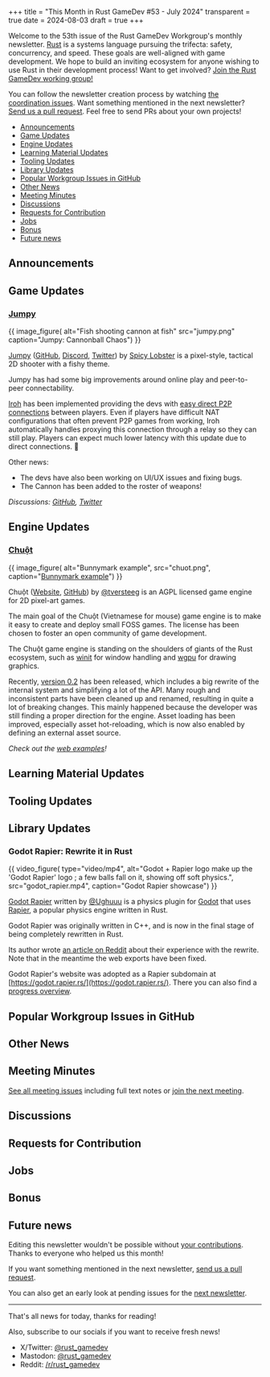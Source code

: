 +++
title = "This Month in Rust GameDev #53 - July 2024"
transparent = true
date = 2024-08-03
draft = true
+++

<!-- no toc -->

<!-- Check the post with markdownlint-->

Welcome to the 53th issue of the Rust GameDev Workgroup's
monthly newsletter.
[Rust] is a systems language pursuing the trifecta:
safety, concurrency, and speed.
These goals are well-aligned with game development.
We hope to build an inviting ecosystem for anyone wishing
to use Rust in their development process!
Want to get involved? [Join the Rust GameDev working group!][join]

You can follow the newsletter creation process
by watching [the coordination issues][coordination].
Want something mentioned in the next newsletter?
[Send us a pull request][pr].
Feel free to send PRs about your own projects!

[Rust]: https://rust-lang.org
[join]: https://github.com/rust-gamedev/wg#join-the-fun
[pr]: https://github.com/rust-gamedev/rust-gamedev.github.io
[coordination]: https://github.com/rust-gamedev/rust-gamedev.github.io/issues?q=label%3Acoordination

- [Announcements](#announcements)
- [Game Updates](#game-updates)
- [Engine Updates](#engine-updates)
- [Learning Material Updates](#learning-material-updates)
- [Tooling Updates](#tooling-updates)
- [Library Updates](#library-updates)
- [Popular Workgroup Issues in GitHub](#popular-workgroup-issues-in-github)
- [Other News](#other-news)
- [Meeting Minutes](#meeting-minutes)
- [Discussions](#discussions)
- [Requests for Contribution](#requests-for-contribution)
- [Jobs](#jobs)
- [Bonus](#bonus)
- [Future news](#future-news)

<!--
Ideal section structure is:

```
### [Title]

{{ image_figure(
    alt="image/GIF description",
    src="image link",
    caption="image caption") }}

OR

{{ video_figure(
    type="video/mp4", 
    src="my-video.mp4", 
    caption="optional video caption") }}

A paragraph or two with a summary and [useful links].

_Discussions:
[/r/rust](https://reddit.com/r/rust/todo),
[twitter](https://twitter.com/todo/status/123456)_

[Title]: https://first.link
[useful links]: https://other.link
```

If needed, a section can be split into subsections with a "------" delimiter.
-->

## Announcements

## Game Updates

### [Jumpy]

{{ image_figure(
    alt="Fish shooting cannon at fish"
    src="jumpy.png"
    caption="Jumpy: Cannonball Chaos") }}

[Jumpy] ([GitHub][Jumpy], [Discord][jumpy_discord], [Twitter][jumpy_twitter]) by
[Spicy Lobster][spicy_lobster] is a pixel-style, tactical 2D shooter with a fishy
theme.

Jumpy has had some big improvements around online play and peer-to-peer connectability.

[Iroh] has been implemented providing the devs with [easy direct P2P connections] between players. Even if players have difficult NAT configurations that often prevent P2P games from working, Iroh automatically handles proxying this connection through a relay so they can still play. Players can expect much lower latency with this update due to direct connections. 🎉

Other news:
- The devs have also been working on UI/UX issues and fixing bugs.
- The Cannon has been added to the roster of weapons!

_Discussions: [GitHub][jumpy_discussions], [Twitter][jumpy_twitter]_

[Iroh]: https://iroh.computer/
[easy direct P2P connections]: https://iroh.computer/blog/comparing-iroh-and-libp2p
[Jumpy]: https://github.com/fishfolks/jumpy
[jumpy_discussions]: https://github.com/fishfolks/jumpy/discussions
[jumpy_twitter]: https://twitter.com/spicylobsterfam
[jumpy_discord]: https://discord.gg/4smxjcheE5
[spicy_lobster]: https://spicylobster.itch.io/


## Engine Updates

### [Chuột][chuot-website]

{{ image_figure(
    alt="Bunnymark example",
    src="chuot.png",
    caption="[Bunnymark example](https://tversteeg.nl/chuot/examples/bunnymark/)") }}

Chuột ([Website][chuot-website], [GitHub][chuot-github]) by [@tversteeg]
is an AGPL licensed game engine for 2D pixel-art games.

The main goal of the Chuột (Vietnamese for mouse) game engine is to make it easy to create and deploy small FOSS games.
The license has been chosen to foster an open community of game development.

The Chuột game engine is standing on the shoulders of giants of the Rust ecosystem,
such as [winit] for window handling and [wgpu] for drawing graphics.

Recently, [version 0.2][chuot-0.2] has been released, which includes a big rewrite
of the internal system and simplifying a lot of the API.
Many rough and inconsistent parts have been cleaned up and renamed,
resulting in quite a lot of breaking changes.
This mainly happened because the developer was still finding a proper direction for the engine.
Asset loading has been improved, especially asset hot-reloading,
which is now also enabled by defining an external asset source.

_Check out the [web examples][chuot-examples]!_

[chuot-website]: https://tversteeg.nl/chuot
[chuot-github]: https://github.com/tversteeg/chuot
[chuot-0.2]: https://github.com/tversteeg/chuot/releases/tag/chuot-v0.2.0
[chuot-examples]: https://tversteeg.nl/chuot/examples
[winit]: https://docs.rs/winit
[wgpu]: https://docs.rs/wgpu
[@tversteeg]: https://github.com/tversteeg

## Learning Material Updates

## Tooling Updates

## Library Updates

### Godot Rapier: Rewrite it in Rust

{{ video_figure(
    type="video/mp4",
    alt="Godot + Rapier logo make up the 'Godot Rapier' logo ; a few balls fall on it, showing off soft physics.",
    src="godot_rapier.mp4",
    caption="Godot Rapier showcase") }}

[Godot Rapier][godot_rapier_github] written by [@Ughuuu](https://github.com/Ughuuu)
is a physics plugin for [Godot][godot] that uses [Rapier][rapier], a popular
physics engine written in Rust.

Godot Rapier was originally written in C++, 
and is now in the final stage of being completely rewritten in Rust.

Its author wrote [an article on Reddit][godot_rapier_reddit] 
about their experience with the rewrite. 
Note that in the meantime the web exports have been fixed.

Godot Rapier's website was adopted as a Rapier subdomain at
[https://godot.rapier.rs/](https://godot.rapier.rs/).
There you can also find a [progress overview](https://godot.rapier.rs/docs/progress).

[rapier]: https://rapier.rs/
[godot_rapier_github]: https://github.com/appsinacup/godot-rapier-physics
[godot_rapier_reddit]: https://www.reddit.com/r/godot/comments/1dtoufn/rewriting_godots_physics_server_in_rust/
[godot]: https://godotengine.org/

## Popular Workgroup Issues in GitHub

<!-- Up to 10 links to interesting issues -->

## Other News

<!-- One-liners for plan items that haven't got their own sections. -->

## Meeting Minutes

<!-- Up to 10 most important notes + a link to the full details -->

[See all meeting issues][label_meeting] including full text notes
or [join the next meeting][join].

[label_meeting]: https://github.com/rust-gamedev/wg/issues?q=label%3Ameeting

## Discussions

<!-- Links to handpicked reddit/twitter/urlo/etc threads that provide
useful information -->

## Requests for Contribution

<!-- Links to "good first issue"-labels or direct links to specific tasks -->

## Jobs

<!-- An optional section for new jobs related to Rust gamedev -->

## Bonus

<!-- Bonus section to make the newsletter more interesting
and highlight events from the past. -->

## Future news

<!-- Section to get more people involved in writing news. -->

Editing this newsletter wouldn't be possible without [your contributions][news_current_prs]. 
Thanks to everyone who helped us this month!

If you want something mentioned in the next newsletter, [send us a pull request][pr].

You can also get an early look at pending issues for the [next newsletter][news_future_prs].

[news_current_prs]: https://github.com/rust-gamedev/rust-gamedev.github.io/pulls?q=is%3Apr+in%3Atitle+%27N53%27
[news_future_prs]: https://github.com/rust-gamedev/rust-gamedev.github.io/pulls?q=is%3Apr+in%3Atitle+%27N54%27

------

That's all news for today, thanks for reading!

Also, subscribe to our socials if you want to receive fresh news!
- X/Twitter: [@rust_gamedev][@x_rust_gamedev]
- Mastodon: [@rust_gamedev][@mastodon_rust_gamedev]
- Reddit: [/r/rust_gamedev][/r/rust_gamedev]

<!--
TODO: Add real links and un-comment once this post is published
**Discuss this post on**:
[/r/rust_gamedev](TODO),
[Mastodon](TODO),
[Twitter](TODO),
[Discord](https://discord.gg/yNtPTb2).
-->

[/r/rust_gamedev]: https://reddit.com/r/rust_gamedev
[@x_rust_gamedev]: https://twitter.com/rust_gamedev
[@mastodon_rust_gamedev]: https://mastodon.gamedev.place/@rust_gamedev

